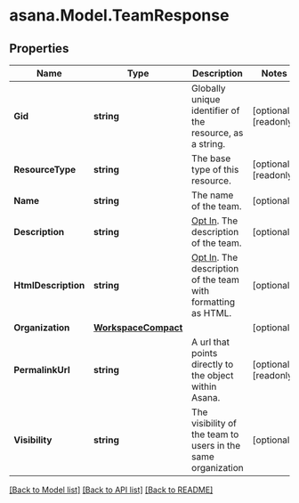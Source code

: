 
# asana.Model.TeamResponse

## Properties

Name | Type | Description | Notes
------------ | ------------- | ------------- | -------------
**Gid** | **string** | Globally unique identifier of the resource, as a string. | [optional] [readonly] 
**ResourceType** | **string** | The base type of this resource. | [optional] [readonly] 
**Name** | **string** | The name of the team. | [optional] 
**Description** | **string** | [Opt In](/docs/input-output-options). The description of the team.  | [optional] 
**HtmlDescription** | **string** | [Opt In](/docs/input-output-options). The description of the team with formatting as HTML.  | [optional] 
**Organization** | [**WorkspaceCompact**](WorkspaceCompact.md) |  | [optional] 
**PermalinkUrl** | **string** | A url that points directly to the object within Asana. | [optional] [readonly] 
**Visibility** | **string** | The visibility of the team to users in the same organization  | [optional] 

[[Back to Model list]](../README.md#documentation-for-models)
[[Back to API list]](../README.md#documentation-for-api-endpoints)
[[Back to README]](../README.md)

